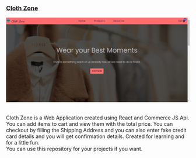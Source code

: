 <h3> <a href="https://clothzone.netlify.app/">Cloth Zone </a></h3>

![clothzone](./src/Assets/clothzone.png)

<br>
Cloth Zone is a Web Application created using React and Commerce JS Api. You can add items to cart and view them with the total price. You can checkout by filling the Shipping Address and you can also enter fake credit card details and you will get confirmation details. Created for learning and for a little fun.
<br>
You can use this repository for your projects if you want.

